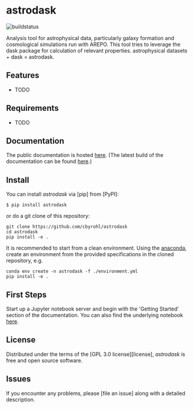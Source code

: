 # astrodask

![buildstatus](https://github.com/cbyrohl/darepo/actions/workflows/python-package-conda.yml/badge.svg)

Analysis tool for astrophysical data, particularly galaxy formation and cosmological simulations run with AREPO. This tool tries to leverage the dask package for calculation of relevant properties. astrophysical datasets + dask = astrodask.

## Features

- TODO

## Requirements

- TODO



## Documentation
The public documentation is hosted [here](https://astrodask.cbyrohl.de/). (The latest build of the documentation can be found [here](https://byrohlc.pages.mpcdf.de/darepo/).)

## Install

You can install _astrodask_ via [pip] from [PyPI]:

```console
$ pip install astrodask
```

or do a git clone of this repository:

```
git clone https://github.com/cbyrohl/astrodask
cd astrodask
pip install -e .
```

It is recommended to start from a clean environment. Using the [anaconda](https://www.anaconda.com/products/individual), create an environment from the provided specifications in the cloned repository, e.g.

```
conda env create -n astrodask -f ./environment.yml
pip install -e .
```

## First Steps
Start up a Jupyter notebook server and begin with the 'Getting Started' section of the documentation. You can also find the underlying notebook [here](docs/source/gettingstarted.ipynb).

## License

Distributed under the terms of the [GPL 3.0 license][license],
_astrodask_ is free and open source software.

## Issues

If you encounter any problems,
please [file an issue] along with a detailed description.



